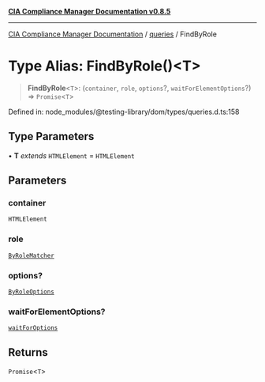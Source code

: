 [**CIA Compliance Manager Documentation v0.8.5**](../../../README.md)

***

[CIA Compliance Manager Documentation](../../../globals.md) / [queries](../README.md) / FindByRole

# Type Alias: FindByRole()\<T\>

> **FindByRole**\<`T`\>: (`container`, `role`, `options`?, `waitForElementOptions`?) => `Promise`\<`T`\>

Defined in: node\_modules/@testing-library/dom/types/queries.d.ts:158

## Type Parameters

• **T** *extends* `HTMLElement` = `HTMLElement`

## Parameters

### container

`HTMLElement`

### role

[`ByRoleMatcher`](../../../type-aliases/ByRoleMatcher.md)

### options?

[`ByRoleOptions`](../interfaces/ByRoleOptions.md)

### waitForElementOptions?

[`waitForOptions`](../../../interfaces/waitForOptions.md)

## Returns

`Promise`\<`T`\>
